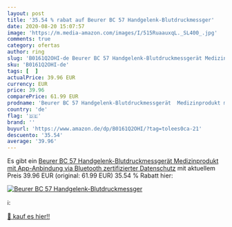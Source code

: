 ```yaml
---
layout: post
title: '35.54 % rabat auf Beurer BC 57 Handgelenk-Blutdruckmessger'
date: 2020-08-20 15:07:57
image: 'https://m.media-amazon.com/images/I/515RuaauxqL._SL400_.jpg'
comments: true
category: ofertas
author: ring
slug: 'B0161Q2OHI-de Beurer BC 57 Handgelenk-Blutdruckmessgerät Medizinprodukt...'
sku: 'B0161Q2OHI-de'
tags: [  ]
actualPrice: 39.96 EUR
currency: EUR
price: 39.96
comparePrice: 61.99 EUR
prodname: 'Beurer BC 57 Handgelenk-Blutdruckmessgerät  Medizinprodukt mit App-Anbindung via Bluetooth  zertifizierter Datenschutz'
country: 'de'
flag: '🇩🇪'
brand: ''
buyurl: 'https://www.amazon.de/dp/B0161Q2OHI/?tag=tolees0ca-21'
descuento: '35.54'
average: '39.96'
---
```


Es gibt ein [Beurer BC 57 Handgelenk-Blutdruckmessgerät  Medizinprodukt mit App-Anbindung via Bluetooth  zertifizierter Datenschutz](https://www.amazon.de/dp/B0161Q2OHI/?tag=tolees0ca-21) mit aktuellem Preis 39.96 EUR (original: 61.99 EUR) 35.54 % Rabatt hier:

[![Beurer BC 57 Handgelenk-Blutdruckmessger](https://m.media-amazon.com/images/I/515RuaauxqL._SL400_.jpg)](https://www.amazon.de/dp/B0161Q2OHI/?tag=tolees0ca-21)

ℹ️:


[🛒 kauf es hier!!](https://www.amazon.de/dp/B0161Q2OHI/?tag=tolees0ca-21)
